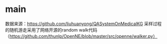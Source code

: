 # main

数据来源：https://github.com/liuhuanyong/QASystemOnMedicalKG
采样过程的随机游走采用了网络开源的random walk代码（https://github.com/thunlp/OpenNE/blob/master/src/openne/walker.py）
